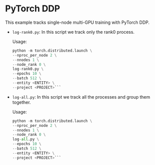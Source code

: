 # PyTorch DDP

This example tracks single-node multi-GPU training with PyTorch DDP.
- `log-rank0.py`: In this script we track only the rank0 process.
    
    Usage: 
    ```python
    python -m torch.distributed.launch \
    --nproc_per_node 2 \
    --nnodes 1 \
    --node_rank 0 \
    log-rank0.py \
    --epochs 10 \
    --batch 512 \
    --entity <ENTITY> \
    --project <PROJECT>```
- `log-all.py`: In this script we track all the processes and group them together.

    Usage: 
    ```python
    python -m torch.distributed.launch \
    --nproc_per_node 2 \
    --nnodes 1 \
    --node_rank 0 \
    log-all.py \
    --epochs 10 \
    --batch 512 \
    --entity <ENTITY> \
    --project <PROJECT>```